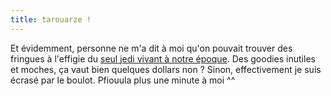 ```yaml
---
title: tarouarze !
---
```


Et évidemment, personne ne m'a dit à moi qu'on pouvait trouver des fringues à
l'effigie du [seul jedi vivant à notre
époque](http://www.cafeshops.com/cp/store.aspx?s=ghyslain). Des goodies
inutiles et moches, ça vaut bien quelques dollars non ? Sinon, effectivement
je suis écrasé par le boulot. Pfiouula plus une minute à moi ^^


